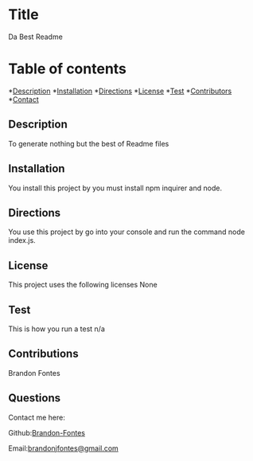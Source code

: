
  # Title
  Da Best Readme  
    
  # Table of contents
  *[Description](#Description)
  *[Installation](#Install)
  *[Directions](#Directions)
  *[License](#License)
  *[Test](#Test)
  *[Contributors](#Contribution)
  *[Contact](#Contact)


  ## Description
  To generate nothing but the best of Readme files

  ## Installation
  You install this project by you must install npm inquirer and node.

  ## Directions
  You use this project by go into your console and run the command node index.js.

  ## License
  
  This project uses the following licenses None 
  

  ## Test
  This is how you run a test n/a

  ## Contributions
  Brandon Fontes

  

  ## Questions
  Contact me here:

  Github:[Brandon-Fontes](https://github.com/Brandon-Fontes)

  Email:[brandonjfontes@gmail.com](mailto:brandonjfontes@gmail.com)
